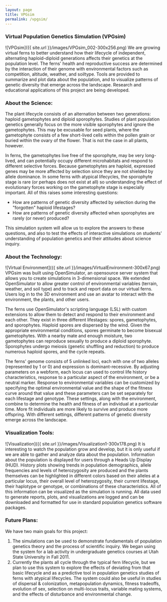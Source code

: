 ```yaml
---
layout: page
title: VPGsim
permalink: /vpgsim/
---
```


### Virtual Population Genetics Simulation (VPGsim)

![VPGsim]({{ site.url }}/images/VPGsim_002-300x256.png)
We are growing virtual ferns to better understand how their lifecycle of independent, alternating haploid-diploid generations affects their genetics at the population level. The ferns' health and reproductive success are determined by the interaction of their genome with environmental factors such as competition, altitude, weather, and soiltype. Tools are provided to summarize and plot data about the population, and to visualize patterns of genetic diversity that emerge across the landscape. Research and educational applications of this project are being developed.

### About the Science:

The plant lifecycle consists of an alternation between two generations: haploid gametophytes and diploid sporophytes. Studies of plant population genetics generally focus on the more visible sporophytes and ignore the gametophytes. This may be excusable for seed plants, where the gametophyte consists of a few short-lived cells within the pollen grain or buried within the ovary of the flower. That is not the case in all plants, however.

In ferns, the gametophytes live free of the sporophyte, may be very long-lived, and can potentially occupy different microhabitats and respond to different selective forces. Because gametophytes are haploid, expressed genes may be more affected by selection since they are not shielded by allele dominance. In some ferns with atypical lifecycles, the sporophyte stage is rare (or perhaps does not exist at all) so understanding the effect of evolutionary forces working on the gametophyte stage is especially important. All of this raises some interesting questions:

* How are patterns of genetic diversity affected by selection during the "forgotten" haploid lifestages?
* How are patterns of genetic diversity affected when sporophytes are rarely (or never) produced?

This simulation system will allow us to explore the answers to these questions, and also to test the effects of interactive simulations on students' understanding of population genetics and their attitudes about science inquiry.

### About the Technology:

![Virtual Environment]({{ site.url }}/images/VirtualEnvironment-300x67.png)
VPGsim was built using OpenSimulator, an opensource server system that allows you to create simulations in 3-dimensional space. We extended OpenSimulator to allow greater control of environmental variables (terrain, weather, and soil type) and to track and report data on our virtual ferns. Users log in to the 3D environment and use an avatar to interact with the environment, the plants, and other users.

The ferns use OpenSimulator's scripting language (LSL) with custom extensions to allow them to detect and respond to their environment and each other. They exist in three different lifestages: spores, gametophytes, and sporophytes. Haploid spores are dispersed by the wind. Given the appropriate environmental conditions, spores germinate to become bisexual gametophytes. With a nearby mate and enough moisture, two gametophytes can reproduce sexually to produce a diploid sporophyte. Sporophytes undergo meiosis (genetic shuffling and reduction) to produce numerous haploid spores, and the cycle repeats.

The ferns' genome consists of 5 unlinked loci, each with one of two alleles (represented by 1 or 0) and expression is dominant-recessive. By adjusting parameters on a webform, each locus can used to control life history characteristics, response to a particular aspect of the environment, or be a neutral marker. Response to environmental variables can be customized by specifying the optimal environmental value and the shape of the fitness curve around that value and these parameters can be set separately for each lifestage and genotype. These settings, along with the environment, combine to determine the health and fitness of an individual at a particular time. More fit individuals are more likely to survive and produce more offspring. With different settings, different patterns of genetic diversity emerge across the landscape.

### Visualization Tools:

![Visualization]({{ site.url }}/images/Visualization1-300x178.png)
It is interesting to watch the population grow and develop, but it is only useful if we are able to gather and analyze data about the population. Information about the population is displayed for users through a Heads Up Display (HUD). History plots showing trends in population demographics, allele frequencies and levels of heterozygosity are produced and the plants themselves can be highlighted in different colors based on their alleles at a particular locus, their overall level of heterozygosity, their current lifestage, their haplotype or genotype, or combinations of these characteristics. All of this information can be visualized as the simulation is running. All data used to generate reports, plots, and visualizations are logged and can be downloaded and formatted for use in standard population genetics software packages.

### Future Plans:

We have two main goals for this project:

1. The simulations can be used to demonstrate fundamentals of population genetics theory and the process of scientific inquiry. We began using the system for a lab activity in undergraduate genetics courses at Utah State University in Fall 2011.
2. Currently the plants all cycle through the typical fern lifecycle, but we plan to use this system to explore the effects of deviating from that basic lifecycle and as a predictive tool in population genetics studies of ferns with atypical lifecycles. The system could also be useful in studies of dispersal & colonization, metapopulation dynamics, fitness tradeoffs, evolution of sex, selection on multi-locus traits, variable mating systems, and the effects of disturbance and environmental change.
